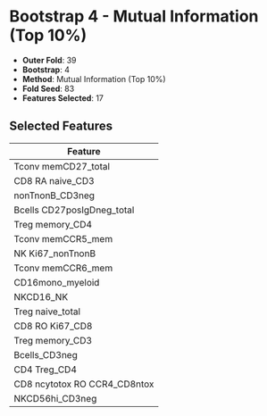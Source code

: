 # Bootstrap 4 - Mutual Information (Top 10%)

- **Outer Fold**: 39
- **Bootstrap**: 4
- **Method**: Mutual Information (Top 10%)
- **Fold Seed**: 83
- **Features Selected**: 17

## Selected Features

| Feature |
|---------|
| Tconv memCD27_total |
| CD8 RA naive_CD3 |
| nonTnonB_CD3neg |
| Bcells CD27posIgDneg_total |
| Treg memory_CD4 |
| Tconv memCCR5_mem |
| NK Ki67_nonTnonB |
| Tconv memCCR6_mem |
| CD16mono_myeloid |
| NKCD16_NK |
| Treg naive_total |
| CD8 RO Ki67_CD8 |
| Treg memory_CD3 |
| Bcells_CD3neg |
| CD4 Treg_CD4 |
| CD8 ncytotox RO CCR4_CD8ntox |
| NKCD56hi_CD3neg |
